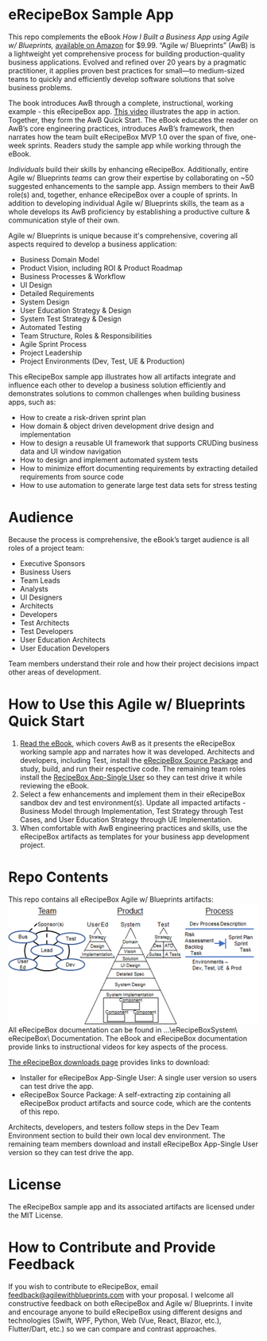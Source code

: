 # eRecipeBox Sample App

This repo complements the eBook _How I Built a Business App using Agile w/ Blueprints,_ [available on Amazon](https://www.amazon.com/Built-Business-using-Agile-Blueprints-ebook/dp/B0D99237RB/ref=sr_1_10?crid=8F9NSEQZAPIM&dib=eyJ2IjoiMSJ9.kLLgXG8VJkJ7zpQlBz9g_fbMEDLTQ0fpIULS3iPGb0YFBSMXWYkXdPsUkMq1P62VQNxBPwiVxvy_5QSaOT9jzlCUCsLS__4qOwTEE9NRIalTE2rUOKUSi5On51vllymuwNF0Zjq9TLySKrPUAn0EPB2s0unrHy12rV8XOoc_noJB_PRWKn1bBn417fkZgjLKnpJ5oxJTUsqRk-T4rh7ioWGfeF6vMnF6UazOSEeJi98.LBkwL8892pzeDeO7gxSOwSIXLj8oamV2H9_CVzn1O1k) for $9.99. “Agile w/ Blueprints” (AwB) is a lightweight yet comprehensive process for building production-quality business applications. Evolved and refined over 20 years by a pragmatic practitioner, it applies proven best practices for small—to medium-sized teams to quickly and efficiently develop software solutions that solve business problems.

The book introduces AwB through a complete, instructional, working example - this eRecipeBox app. [This video](https://www.agilewithblueprints.com/home/#ViewSampleAppVideo) illustrates the app in action. Together, they form the AwB Quick Start. The eBook educates the reader on AwB’s core engineering practices, introduces AwB’s framework, then narrates how the team built eRecipeBox MVP 1.0 over the span of five, one-week sprints. Readers study the sample app while working through the eBook.

_Individuals_ build their skills by enhancing eRecipeBox. Additionally, entire Agile w/ Blueprints _teams_ can grow their expertise by collaborating on ~50 suggested enhancements to the sample app. Assign members to their AwB role(s) and, together, enhance eRecipeBox over a couple of sprints. In addition to developing individual Agile w/ Blueprints skills, the team as a whole develops its AwB proficiency by establishing a productive culture & communication style of their own.

Agile w/ Blueprints is unique because it's comprehensive, covering all aspects required to develop a business application:

- Business Domain Model
- Product Vision, including ROI & Product Roadmap
- Business Processes & Workflow
- UI Design
- Detailed Requirements
- System Design
- User Education Strategy & Design
- System Test Strategy & Design
- Automated Testing
- Team Structure, Roles & Responsibilities
- Agile Sprint Process
- Project Leadership
- Project Environments (Dev, Test, UE & Production)

This eRecipeBox sample app illustrates how all artifacts integrate and influence each other to develop a business solution efficiently and demonstrates solutions to common challenges when building business apps, such as:

- How to create a risk-driven sprint plan
- How domain & object driven development drive design and implementation
- How to design a reusable UI framework that supports CRUDing business data and UI window navigation
- How to design and implement automated system tests
- How to minimize effort documenting requirements by extracting detailed requirements from source code
- How to use automation to generate large test data sets for stress testing

# Audience

Because the process is comprehensive, the eBook’s target audience is all roles of a project team:

- Executive Sponsors
- Business Users
- Team Leads
- Analysts
- UI Designers
- Architects
- Developers
- Test Architects
- Test Developers
- User Education Architects
- User Education Developers

Team members understand their role and how their project decisions impact other areas of development.

# How to Use this Agile w/ Blueprints Quick Start

1. [Read the eBook](https://www.amazon.com/Built-Business-using-Agile-Blueprints-ebook/dp/B0D99237RB/ref=sr_1_10?crid=8F9NSEQZAPIM&dib=eyJ2IjoiMSJ9.kLLgXG8VJkJ7zpQlBz9g_fbMEDLTQ0fpIULS3iPGb0YFBSMXWYkXdPsUkMq1P62VQNxBPwiVxvy_5QSaOT9jzlCUCsLS__4qOwTEE9NRIalTE2rUOKUSi5On51vllymuwNF0Zjq9TLySKrPUAn0EPB2s0unrHy12rV8XOoc_noJB_PRWKn1bBn417fkZgjLKnpJ5oxJTUsqRk-T4rh7ioWGfeF6vMnF6UazOSEeJi98.LBkwL8892pzeDeO7gxSOwSIXLj8oamV2H9_CVzn1O1k), which covers AwB as it presents the eRecipeBox working sample app and narrates how it was developed. Architects and developers, including Test, install the [eRecipeBox Source Package](https://www.agilewithblueprints.com/erecipebox-downloads) and study, build, and run their respective code. The remaining team roles install the [RecipeBox App-Single User](https://www.agilewithblueprints.com/erecipebox-downloads) so they can test drive it while reviewing the eBook.
2. Select a few enhancements and implement them in their eRecipeBox sandbox dev and test environment(s). Update all impacted artifacts - Business Model through Implementation, Test Strategy through Test Cases, and User Education Strategy through UE Implementation.
3. When comfortable with AwB engineering practices and skills, use the eRecipeBox artifacts as templates for your business app development project.

# Repo Contents

This repo contains all eRecipeBox Agile w/ Blueprints artifacts:
![Agile](images/AwBframework.png)
All eRecipeBox documentation can be found in …\\eRecipeBoxSystem\\ eRecipeBox\\ Documentation. The eBook and eRecipeBox documentation provide links to instructional videos for key aspects of the process.

[The eRecipeBox downloads page](https://www.agilewithblueprints.com/erecipebox-downloads) provides links to download:

- Installer for eRecipeBox App-Single User: A single user version so users can test drive the app.
- eRecipeBox Source Package: A self-extracting zip containing all eRecipeBox product artifacts and source code, which are the contents of this repo.

Architects, developers, and testers follow steps in the Dev Team Environment section to build their own local dev environment. The remaining team members download and install eRecipeBox App-Single User version so they can test drive the app.

# License

The eRecipeBox sample app and its associated artifacts are licensed under the MIT License.

# How to Contribute and Provide Feedback

If you wish to contribute to eRecipeBox, email [feedback@agilewithblueprints.com](mailto:feedback@agilewithblueprints.com) with your proposal. I welcome all constructive feedback on both eRecipeBox and Agile w/ Blueprints. I invite and encourage anyone to build eRecipeBox using different designs and technologies (Swift, WPF, Python, Web (Vue, React, Blazor, etc.), Flutter/Dart, etc.) so we can compare and contrast approaches.
